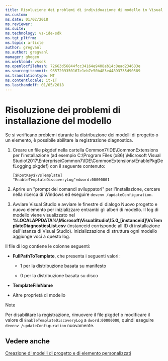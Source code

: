 ```yaml
---
title: Risoluzione dei problemi di individuazione di modello in Visual Studio | Documenti Microsoft
ms.custom: 
ms.date: 01/02/2018
ms.reviewer: 
ms.suite: 
ms.technology: vs-ide-sdk
ms.tgt_pltfrm: 
ms.topic: article
author: gregvanl
ms.author: gregvanl
manager: ghogen
ms.workload: vssdk
ms.openlocfilehash: 72663d56844fcc34164e9408ab14c8ead234683e
ms.sourcegitcommit: 9357209350167e1eb7e50b483e44893735d90589
ms.translationtype: MT
ms.contentlocale: it-IT
ms.lasthandoff: 01/05/2018
---
```

# <a name="troubleshooting-template-installation"></a>Risoluzione dei problemi di installazione del modello

Se si verificano problemi durante la distribuzione dei modelli di progetto o un elemento, è possibile abilitare la registrazione diagnostica.

1. Creare un file pkgdef nella cartella Common7\IDE\CommonExtensions per l'installazione (ad esempio C:\Program Files (x86) \Microsoft Visual Studio\2017\Enterprise\Common7\IDE\CommonExtensions\EnablePkgDefLogging.pkgdef) con il seguente contenuto:

    ```
    [$RootKey$\VsTemplate]
    "EnableTemplateDiscoveryLog"=dword:00000001
    ```

1. Aprire un "prompt dei comandi sviluppatori" per l'installazione, cercare nella ricerca di Windows ed eseguire `devenv /updateConfiguration`.

1. Avviare Visual Studio e avviare le finestre di dialogo Nuovo progetto e nuovo elemento per inizializzare entrambi gli alberi di modello. Il log di modello viene visualizzato nel **%LOCALAPPDATA%\Microsoft\VisualStudio\15.0_[instanceid]\VsTemplateDiagnosticsList.csv** (instanceid corrisponde all'ID di installazione dell'istanza di Visual Studio). Inizializzazione di struttura ogni modello aggiunge voci a questo log.

Il file di log contiene le colonne seguenti:

- **FullPathToTemplate**, che presenta i seguenti valori:

    - 1 per la distribuzione basata su manifesto

    - 0 per la distribuzione basata su disco

- **TemplateFileName**

- Altre proprietà di modello

> [!NOTE]
> Per disabilitare la registrazione, rimuovere il file pkgdef o modificare il valore di `EnableTemplateDiscoveryLog` a `dword:00000000`, quindi eseguire `devenv /updateConfiguration` nuovamente.

## <a name="see-also"></a>Vedere anche

[Creazione di modelli di progetto e di elemento personalizzati](creating-custom-project-and-item-templates.md)